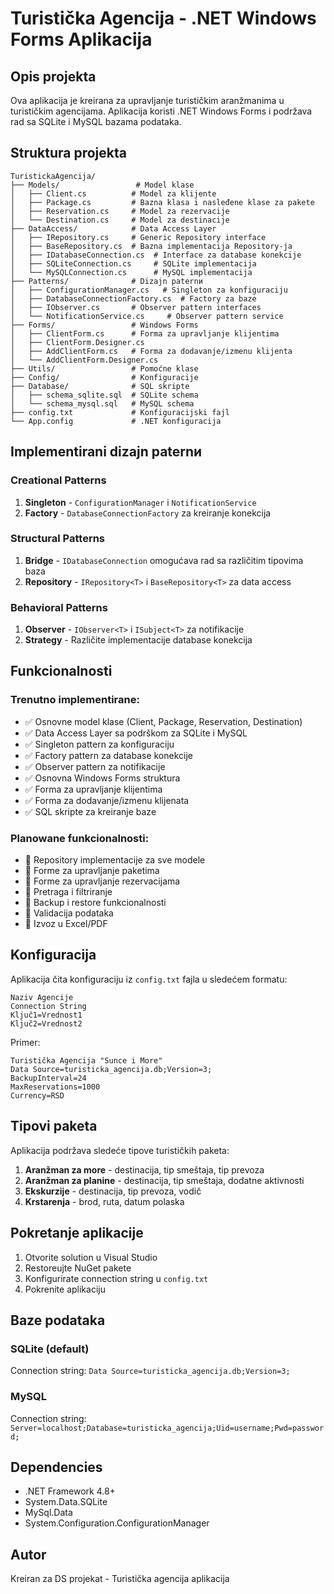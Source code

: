 # Turistička Agencija - .NET Windows Forms Aplikacija

## Opis projekta

Ova aplikacija je kreirana za upravljanje turističkim aranžmanima u turističkim agencijama. Aplikacija koristi .NET Windows Forms i podržava rad sa SQLite i MySQL bazama podataka.

## Struktura projekta

```
TuristickaAgencija/
├── Models/                 # Model klase
│   ├── Client.cs          # Model za klijente
│   ├── Package.cs         # Bazna klasa i nasleđene klase za pakete
│   ├── Reservation.cs     # Model za rezervacije
│   └── Destination.cs     # Model za destinacije
├── DataAccess/            # Data Access Layer
│   ├── IRepository.cs     # Generic Repository interface
│   ├── BaseRepository.cs  # Bazna implementacija Repository-ja
│   ├── IDatabaseConnection.cs  # Interface za database konekcije
│   ├── SQLiteConnection.cs     # SQLite implementacija
│   └── MySQLConnection.cs      # MySQL implementacija
├── Patterns/              # Dizajn paternи
│   ├── ConfigurationManager.cs   # Singleton za konfiguraciju
│   ├── DatabaseConnectionFactory.cs  # Factory za baze
│   ├── IObserver.cs       # Observer pattern interfaces
│   └── NotificationService.cs     # Observer pattern service
├── Forms/                 # Windows Forms
│   ├── ClientForm.cs      # Forma za upravljanje klijentima
│   ├── ClientForm.Designer.cs
│   ├── AddClientForm.cs   # Forma za dodavanje/izmenu klijenta
│   └── AddClientForm.Designer.cs
├── Utils/                 # Pomoćne klase
├── Config/                # Konfiguracije
├── Database/              # SQL skripte
│   ├── schema_sqlite.sql  # SQLite schema
│   └── schema_mysql.sql   # MySQL schema
├── config.txt             # Konfiguracijski fajl
└── App.config             # .NET konfiguracija
```

## Implementirani dizajn paternи

### Creational Patterns
1. **Singleton** - `ConfigurationManager` i `NotificationService`
2. **Factory** - `DatabaseConnectionFactory` za kreiranje konekcija

### Structural Patterns
1. **Bridge** - `IDatabaseConnection` omogućava rad sa različitim tipovima baza
2. **Repository** - `IRepository<T>` i `BaseRepository<T>` za data access

### Behavioral Patterns
1. **Observer** - `IObserver<T>` i `ISubject<T>` za notifikacije
2. **Strategy** - Različite implementacije database konekcija

## Funkcionalnosti

### Trenutno implementirane:
- ✅ Osnovne model klase (Client, Package, Reservation, Destination)
- ✅ Data Access Layer sa podrškom za SQLite i MySQL
- ✅ Singleton pattern za konfiguraciju
- ✅ Factory pattern za database konekcije
- ✅ Observer pattern za notifikacije
- ✅ Osnovna Windows Forms struktura
- ✅ Forma za upravljanje klijentima
- ✅ Forma za dodavanje/izmenu klijenata
- ✅ SQL skripte za kreiranje baze

### Planowane funkcionalnosti:
- 🔄 Repository implementacije za sve modele
- 🔄 Forme za upravljanje paketima
- 🔄 Forme za upravljanje rezervacijama
- 🔄 Pretraga i filtriranje
- 🔄 Backup i restore funkcionalnosti
- 🔄 Validacija podataka
- 🔄 Izvoz u Excel/PDF

## Konfiguracija

Aplikacija čita konfiguraciju iz `config.txt` fajla u sledećem formatu:
```
Naziv Agencije
Connection String
Ključ1=Vrednost1
Ključ2=Vrednost2
```

Primer:
```
Turistička Agencija "Sunce i More"
Data Source=turisticka_agencija.db;Version=3;
BackupInterval=24
MaxReservations=1000
Currency=RSD
```

## Tipovi paketa

Aplikacija podržava sledeće tipove turističkih paketa:

1. **Aranžman za more** - destinacija, tip smeštaja, tip prevoza
2. **Aranžman za planine** - destinacija, tip smeštaja, dodatne aktivnosti
3. **Ekskurzije** - destinacija, tip prevoza, vodič
4. **Krstarenja** - brod, ruta, datum polaska

## Pokretanje aplikacije

1. Otvorite solution u Visual Studio
2. Restoreujte NuGet pakete
3. Konfigurirate connection string u `config.txt`
4. Pokrenite aplikaciju

## Baze podataka

### SQLite (default)
Connection string: `Data Source=turisticka_agencija.db;Version=3;`

### MySQL
Connection string: `Server=localhost;Database=turisticka_agencija;Uid=username;Pwd=password;`

## Dependencies

- .NET Framework 4.8+
- System.Data.SQLite
- MySql.Data
- System.Configuration.ConfigurationManager

## Autor

Kreiran za DS projekat - Turistička agencija aplikacija
